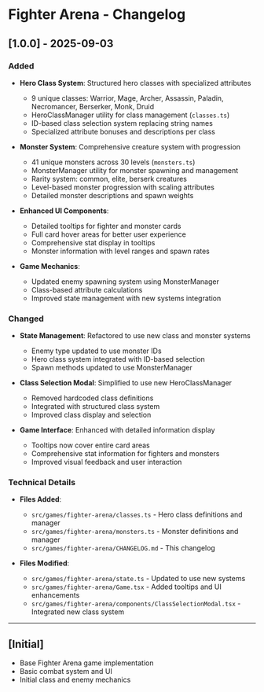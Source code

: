 # Fighter Arena - Changelog

## [1.0.0] - 2025-09-03

### Added
- **Hero Class System**: Structured hero classes with specialized attributes
  - 9 unique classes: Warrior, Mage, Archer, Assassin, Paladin, Necromancer, Berserker, Monk, Druid
  - HeroClassManager utility for class management (`classes.ts`)
  - ID-based class selection system replacing string names
  - Specialized attribute bonuses and descriptions per class

- **Monster System**: Comprehensive creature system with progression
  - 41 unique monsters across 30 levels (`monsters.ts`)
  - MonsterManager utility for monster spawning and management
  - Rarity system: common, elite, berserk creatures
  - Level-based monster progression with scaling attributes
  - Detailed monster descriptions and spawn weights

- **Enhanced UI Components**:
  - Detailed tooltips for fighter and monster cards
  - Full card hover areas for better user experience
  - Comprehensive stat display in tooltips
  - Monster information with level ranges and spawn rates

- **Game Mechanics**:
  - Updated enemy spawning system using MonsterManager
  - Class-based attribute calculations
  - Improved state management with new systems integration

### Changed
- **State Management**: Refactored to use new class and monster systems
  - Enemy type updated to use monster IDs
  - Hero class system integrated with ID-based selection
  - Spawn methods updated to use MonsterManager

- **Class Selection Modal**: Simplified to use new HeroClassManager
  - Removed hardcoded class definitions
  - Integrated with structured class system
  - Improved class display and selection

- **Game Interface**: Enhanced with detailed information display
  - Tooltips now cover entire card areas
  - Comprehensive stat information for fighters and monsters
  - Improved visual feedback and user interaction

### Technical Details
- **Files Added**:
  - `src/games/fighter-arena/classes.ts` - Hero class definitions and manager
  - `src/games/fighter-arena/monsters.ts` - Monster definitions and manager
  - `src/games/fighter-arena/CHANGELOG.md` - This changelog

- **Files Modified**:
  - `src/games/fighter-arena/state.ts` - Updated to use new systems
  - `src/games/fighter-arena/Game.tsx` - Added tooltips and UI enhancements
  - `src/games/fighter-arena/components/ClassSelectionModal.tsx` - Integrated new class system

---

## [Initial]
- Base Fighter Arena game implementation
- Basic combat system and UI
- Initial class and enemy mechanics
